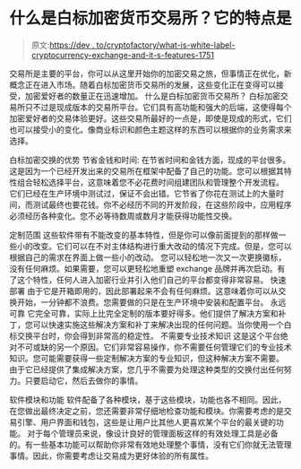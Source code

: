 # 什么是白标加密货币交易所？它的特点是

> 原文:[https://dev . to/cryptofactory/what-is-white-label-cryptocurrency-exchange-and-it-s-features-1751](https://dev.to/cryptofactory/what-is-white-label-cryptocurrency-exchange-and-it-s-features-1751)

交易所是主要的平台，你可以从这里开始你的加密交易之旅，但事情正在优化，新概念正在进入市场。随着白标加密货币交易所的发展，这些变化正在变得可以接受，加密爱好者的数量正在迅速增加。
什么是白标加密货币交易所？
白标加密交易所只不过是现成版本的交易所平台。它们具有高功能和强大的后端，这使得每个加密爱好者的交易体验更好。这些交易所最好的一点是，即使是现成的形式，它们也可以接受小的变化。像商业标识和颜色主题这样的东西可以根据你的业务需求来选择。

白标加密交换的优势
节省金钱和时间:
在节省时间和金钱方面，现成的平台很多。这是因为一个已经开发出来的交易所在框架中配备了自己的功能。您可以根据其特性组合轻松选择平台，这意味着您不必花费时间组建团队和管理整个开发流程。
它们已经在生产环境中测试过，保证不会出错。它节省了你花在测试上的大量时间，而测试最终也要花钱。你不必经历不同的开发阶段，在这些阶段中，应用程序必须经历各种变化。您不必等待数周或数月才能获得功能性交换。

定制范围
这些软件带有不能改变的基本特性，但是你可以像前面提到的那样做一些小的改变。它们可以在不对主体结构进行重大改动的情况下完成。但是，您可以根据自己的需求在界面上做一些小的改动。
您可以轻松地一次又一次更换徽标，没有任何麻烦。如果需要，您可以更轻松地重塑 exchange 品牌并再次启动。有了这个特性，任何人进入加密行业并引入他们自己的平台都变得非常容易。
快速部署
由于它是开箱即用的，因此部署起来不会有任何麻烦。这意味着你可以从交换开始，一分钟都不浪费。您需要做的只是在生产环境中安装和配置平台。
永远可靠
它完全可靠，实际上比完全定制的版本要好得多。他们提供了解决方案和补丁，您可以快速实施这些解决方案和补丁来解决出现的任何问题。当你使用一个白标交换平台时，你会得到非常高的稳定性。
不需要专业技术知识
这是这个平台绝对不可或缺的另一个原因。它们非常容易操作，你不需要任何管理它们的专业技术知识。您可能需要获得一些定制解决方案的专业知识，但这种解决方案不需要。
由于它已经提供了集成解决方案，您几乎不需要为处理这种类型的交换付出任何努力。只要启动它，然后去做你的事情。

软件模块和功能
软件配备了各种模块，基于这些模块，功能也各不相同。因此，在您做出最终决定之前，您还需要非常仔细地检查功能和模块。你需要考虑的是交易引擎、用户界面和钱包，这些是让用户比其他人更喜欢某个平台的最关键的功能。
对于每个管理员来说，像设计良好的管理面板这样的有效处理工具是必备的。有一些基本功能可以帮助你非常有效地处理整个事情，没有它们你就无法管理事情。因此，你需要考虑让交易成为更好体验的所有属性。